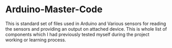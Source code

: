 # Arduino-Master-Code
This is standard set of files used in Arduino and Various sensors for reading the sensors and providing an output on attached device. This is whole list of components which I had previously tested myself during the project working or learning process.
